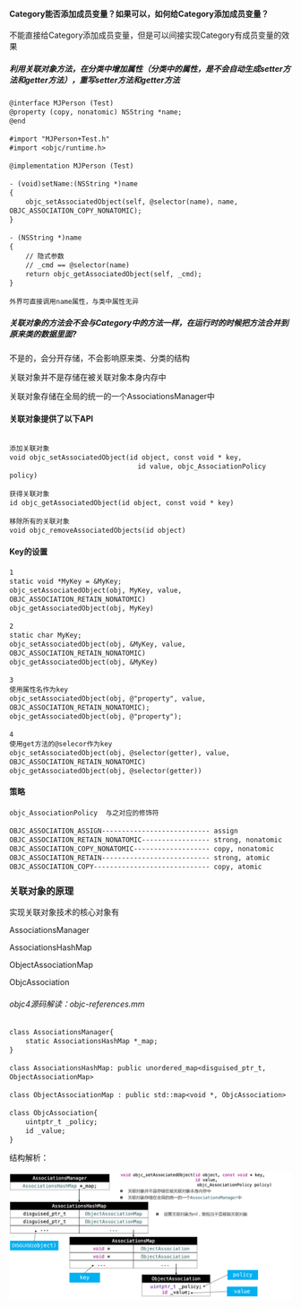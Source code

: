 #### Category能否添加成员变量？如果可以，如何给Category添加成员变量？

不能直接给Category添加成员变量，但是可以间接实现Category有成员变量的效果



##### 利用关联对象方法，在分类中增加属性（分类中的属性，是不会自动生成setter方法和getter方法），重写setter方法和getter方法



```
@interface MJPerson (Test)
@property (copy, nonatomic) NSString *name;
@end

#import "MJPerson+Test.h"
#import <objc/runtime.h>

@implementation MJPerson (Test)

- (void)setName:(NSString *)name
{
    objc_setAssociatedObject(self, @selector(name), name, OBJC_ASSOCIATION_COPY_NONATOMIC);
}

- (NSString *)name
{
    // 隐式参数
    // _cmd == @selector(name)
    return objc_getAssociatedObject(self, _cmd);
}

外界可直接调用name属性，与类中属性无异
```

##### 关联对象的方法会不会与Category中的方法一样，在运行时的时候把方法合并到原来类的数据里面?

不是的，会分开存储，不会影响原来类、分类的结构

关联对象并不是存储在被关联对象本身内存中

关联对象存储在全局的统一的一个AssociationsManager中







#### 关联对象提供了以下API

```

添加关联对象
void objc_setAssociatedObject(id object, const void * key,
                                id value, objc_AssociationPolicy policy)

获得关联对象
id objc_getAssociatedObject(id object, const void * key)

移除所有的关联对象
void objc_removeAssociatedObjects(id object)

```

#### Key的设置

```
1
static void *MyKey = &MyKey;
objc_setAssociatedObject(obj, MyKey, value, OBJC_ASSOCIATION_RETAIN_NONATOMIC)
objc_getAssociatedObject(obj, MyKey)

2
static char MyKey;
objc_setAssociatedObject(obj, &MyKey, value, OBJC_ASSOCIATION_RETAIN_NONATOMIC)
objc_getAssociatedObject(obj, &MyKey)

3
使用属性名作为key
objc_setAssociatedObject(obj, @"property", value, OBJC_ASSOCIATION_RETAIN_NONATOMIC);
objc_getAssociatedObject(obj, @"property");

4
使用get方法的@selecor作为key
objc_setAssociatedObject(obj, @selector(getter), value, OBJC_ASSOCIATION_RETAIN_NONATOMIC)
objc_getAssociatedObject(obj, @selector(getter))

```

#### 策略

```
objc_AssociationPolicy  与之对应的修饰符

OBJC_ASSOCIATION_ASSIGN--------------------------- assign
OBJC_ASSOCIATION_RETAIN_NONATOMIC----------------- strong, nonatomic
OBJC_ASSOCIATION_COPY_NONATOMIC------------------- copy, nonatomic
OBJC_ASSOCIATION_RETAIN--------------------------- strong, atomic
OBJC_ASSOCIATION_COPY----------------------------- copy, atomic
```



### 关联对象的原理

实现关联对象技术的核心对象有

AssociationsManager

AssociationsHashMap

ObjectAssociationMap

ObjcAssociation

###### objc4源码解读：objc-references.mm



```
class AssociationsManager{
    static AssociationsHashMap *_map;
}

class AssociationsHashMap: public unordered_map<disguised_ptr_t, ObjectAssociationMap>

class ObjectAssociationMap : public std::map<void *, ObjcAssociation>

class ObjcAssociation{
    uintptr_t _policy;
    id _value;
}
```



结构解析：

![](img/关联对象底层解析.png)
